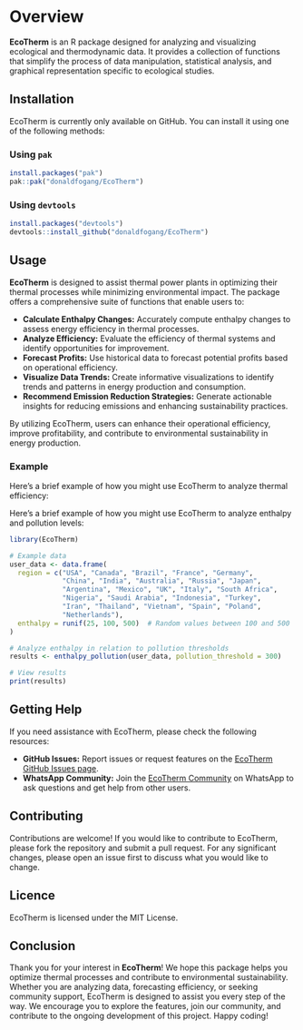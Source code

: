 # Overview

**EcoTherm** is an R package designed for analyzing and visualizing ecological and thermodynamic data. It provides a collection of functions that simplify the process of data manipulation, statistical analysis, and graphical representation specific to ecological studies.

## Installation

EcoTherm is currently only available on GitHub. You can install it using one of the following methods:

### Using `pak`
```r
install.packages("pak")
pak::pak("donaldfogang/EcoTherm")
```

### Using `devtools`
```r
install.packages("devtools")
devtools::install_github("donaldfogang/EcoTherm")
```

## Usage

**EcoTherm** is designed to assist thermal power plants in optimizing their thermal processes while minimizing environmental impact. The package offers a comprehensive suite of functions that enable users to:

- **Calculate Enthalpy Changes:** Accurately compute enthalpy changes to assess energy efficiency in thermal processes.
- **Analyze Efficiency:** Evaluate the efficiency of thermal systems and identify opportunities for improvement.
- **Forecast Profits:** Use historical data to forecast potential profits based on operational efficiency.
- **Visualize Data Trends:** Create informative visualizations to identify trends and patterns in energy production and consumption.
- **Recommend Emission Reduction Strategies:** Generate actionable insights for reducing emissions and enhancing sustainability practices.

By utilizing EcoTherm, users can enhance their operational efficiency, improve profitability, and contribute to environmental sustainability in energy production.

### Example

Here’s a brief example of how you might use EcoTherm to analyze thermal efficiency:

Here’s a brief example of how you might use EcoTherm to analyze enthalpy and pollution levels:

```r
library(EcoTherm)

# Example data
user_data <- data.frame(
  region = c("USA", "Canada", "Brazil", "France", "Germany",
             "China", "India", "Australia", "Russia", "Japan",
             "Argentina", "Mexico", "UK", "Italy", "South Africa",
             "Nigeria", "Saudi Arabia", "Indonesia", "Turkey",
             "Iran", "Thailand", "Vietnam", "Spain", "Poland",
             "Netherlands"),
  enthalpy = runif(25, 100, 500)  # Random values between 100 and 500
)

# Analyze enthalpy in relation to pollution thresholds
results <- enthalpy_pollution(user_data, pollution_threshold = 300)

# View results
print(results)
```

## Getting Help

If you need assistance with EcoTherm, please check the following resources:

- **GitHub Issues:** Report issues or request features on the [EcoTherm GitHub Issues page](https://github.com/donaldfogang/EcoTherm/issues).
- **WhatsApp Community:** Join the [EcoTherm Community](https://chat.whatsapp.com/CJOYku5oVz00jq1QTvPiV5) on WhatsApp to ask questions and get help from other users.


## Contributing

Contributions are welcome! If you would like to contribute to EcoTherm, please fork the repository and submit a pull request. For any significant changes, 
please open an issue first to discuss what you would like to change.


## Licence 

EcoTherm is licensed under the MIT License.


## Conclusion

Thank you for your interest in **EcoTherm**! We hope this package helps you optimize thermal processes and contribute to environmental sustainability. 
Whether you are analyzing data, forecasting efficiency, or seeking community support, EcoTherm is designed to assist you every step of the way. 
We encourage you to explore the features, join our community, and contribute to the ongoing development of this project. Happy coding!
